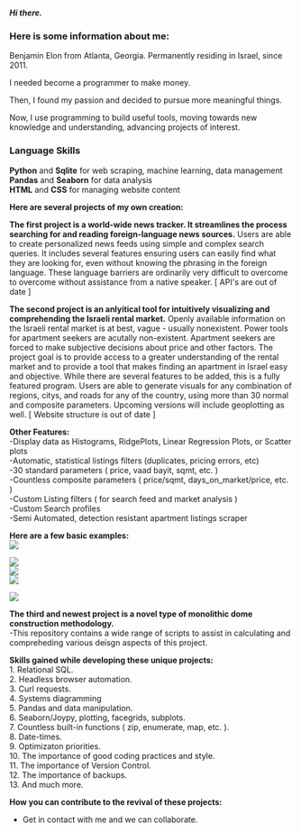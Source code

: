 ##### Hi there.

### Here is some information about me:

Benjamin Elon from Atlanta, Georgia. Permanently residing in Israel, since 2011.

I needed become a programmer to make money.

Then, I found my passion and decided to pursue more meaningful things.

Now, I use programming to build useful tools, moving towards new knowledge and understanding, advancing projects of interest.

### Language Skills <br>
**Python** and **Sqlite** for web scraping, machine learning, data management<br>
**Pandas** and **Seaborn** for data analysis<br>
**HTML** and **CSS** for managing website content

**Here are several projects of my own creation:**

**The first project is a world-wide news tracker. It streamlines the process searching for and reading foreign-language news sources.** Users are able to create personalized news feeds using simple and complex search queries. It includes several features ensuring users can easily find what they are looking for, even without knowing the phrasing in the foreign language. These language barriers are ordinarily very difficult to overcome to overcome without assistance from a native speaker.
[ API's are out of date ]

**The second project is an anlyitical tool for intuitively visualizing and comprehending the Israeli rental market.** Openly available information on the Israeli rental market is at best, vague - usually nonexistent. Power tools for apartment seekers are acutally non-existent. Apartment seekers are forced to make subjective decisions about price and other factors. The project goal is to provide access to a greater understanding of the rental market and to provide a tool that makes finding an apartment in Israel easy and objective. While there are several features to be added, this is a fully featured program. Users are able to generate visuals for any combination of regions, citys, and roads for any of the country, using more than 30 normal and composite parameters. Upcoming versions will include geoplotting as well. 
[ Website structure is out of date ]

**Other Features:** <br>
-Display data as Histograms, RidgePlots, Linear Regression Plots, or Scatter plots<br>
-Automatic, statistical listings filters (duplicates, pricing errors, etc)<br>
-30 standard parameters ( price, vaad bayit, sqmt, etc. )<br>
-Countless composite parameters ( price/sqmt, days_on_market/price, etc. )<br>
-Custom Listing filters ( for search feed and market analysis )<br>
-Custom Search profiles<br>
-Semi Automated, detection resistant apartment listings scraper<br>

**Here are a few basic examples:** <br>
![](https://github.com/Benjamin-Elon/reator_advantage_pics/blob/main/areas_price.jpg?raw=true)

![](https://github.com/Benjamin-Elon/reator_advantage_pics/blob/main/netanya_price.jpg?raw=true)<br>
![](https://github.com/Benjamin-Elon/reator_advantage_pics/blob/main/netanya_sqmt.jpg?raw=true)<br>
![](https://github.com/Benjamin-Elon/reator_advantage_pics/blob/main/netanya_price_sqmt.jpg?raw=true)

![](https://github.com/Benjamin-Elon/reator_advantage_pics/blob/main/karayot_price.jpg?raw=true)

**The third and newest project is a novel type of monolithic dome construction methodology.** <br>
-This repository contains a wide range of scripts to assist in calculating and compreheding various deisgn aspects of this project.

**Skills gained while developing these unique projects:** <br>
    1. Relational SQL. <br>
    2. Headless browser automation.<br>
    3. Curl requests. <br>
    4. Systems diagramming <br>
    5. Pandas and data manipulation.<br>
    6. Seaborn/Joypy, plotting, facegrids, subplots. <br>
    7. Countless built-in functions ( zip, enumerate, map, etc. ). <br>
    8. Date-times. <br>
    9. Optimizaton priorities. <br>
    10. The importance of good coding practices and style. <br>
    11. The importance of Version Control. <br>
    12. The importance of backups. <br>
    13. And much more.

**How you can contribute to the revival of these projects:**
- Get in contact with me and we can collaborate.
